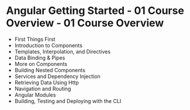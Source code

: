 # Angular Getting Started - 01 Course Overview - 01 Course Overview

- First Things First
- Introduction to Components
- Templates, Interpolation, and Directives
- Data Binding & Pipes
- More on Components
- Building Nested Components
- Services and Dependency Injection
- Retrieving Data Using Http
- Navigation and Routing
- Angular Modules
- Building, Testing and Deploying with the CLI